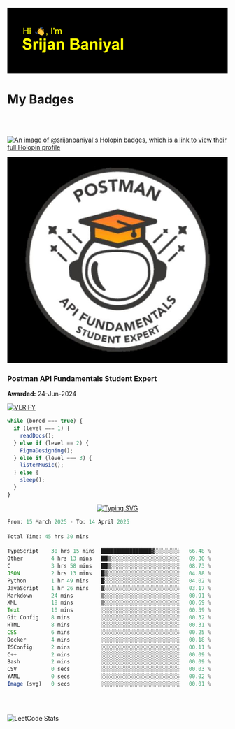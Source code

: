 ![Header](./header.png)

# My Badges

<Br />
<Br />

[![An image of @srijanbaniyal's Holopin badges, which is a link to view their full Holopin profile](https://holopin.me/srijanbaniyal)](https://holopin.io/@srijanbaniyal)

[![Postman API Fundamentals Student Expert](/Postman.jpeg)](https://api.badgr.io/public/assertions/r9BLLy0oTfKJBbkGuDI1zA)

### Postman API Fundamentals Student Expert

**Awarded:** 24-Jun-2024

[![VERIFY](https://img.shields.io/badge/VERIFY-blue)](https://badgecheck.io?url=https%3A%2F%2Fapi.badgr.io%2Fpublic%2Fassertions%2Fr9BLLy0oTfKJBbkGuDI1zA)

```javascript
while (bored === true) {
  if (level === 1) {
    readDocs();
  } else if (level == 2) {
    FigmaDesigning();
  } else if (level === 3) {
    listenMusic();
  } else {
    sleep();
  }
}
```

<p align="center">
  <a href="https://git.io/typing-svg"><img src="https://readme-typing-svg.demolab.com?font=Tilt+Prism&size=30&pause=1000&color=0FF75B&center=true&vCenter=true&width=800&height=80&lines=Time+spent+on+various+Programming+languages" alt="Typing SVG" /></a>
</p>

<!--START_SECTION:waka-->

```TypeScript
From: 15 March 2025 - To: 14 April 2025

Total Time: 45 hrs 30 mins

TypeScript    30 hrs 15 mins  ████████████████▓░░░░░░░░   66.48 %
Other         4 hrs 13 mins   ██▒░░░░░░░░░░░░░░░░░░░░░░   09.30 %
C             3 hrs 58 mins   ██▒░░░░░░░░░░░░░░░░░░░░░░   08.73 %
JSON          2 hrs 13 mins   █▒░░░░░░░░░░░░░░░░░░░░░░░   04.88 %
Python        1 hr 49 mins    █░░░░░░░░░░░░░░░░░░░░░░░░   04.02 %
JavaScript    1 hr 26 mins    ▓░░░░░░░░░░░░░░░░░░░░░░░░   03.17 %
Markdown      24 mins         ▒░░░░░░░░░░░░░░░░░░░░░░░░   00.91 %
XML           18 mins         ▒░░░░░░░░░░░░░░░░░░░░░░░░   00.69 %
Text          10 mins         ░░░░░░░░░░░░░░░░░░░░░░░░░   00.39 %
Git Config    8 mins          ░░░░░░░░░░░░░░░░░░░░░░░░░   00.32 %
HTML          8 mins          ░░░░░░░░░░░░░░░░░░░░░░░░░   00.31 %
CSS           6 mins          ░░░░░░░░░░░░░░░░░░░░░░░░░   00.25 %
Docker        4 mins          ░░░░░░░░░░░░░░░░░░░░░░░░░   00.18 %
TSConfig      2 mins          ░░░░░░░░░░░░░░░░░░░░░░░░░   00.11 %
C++           2 mins          ░░░░░░░░░░░░░░░░░░░░░░░░░   00.09 %
Bash          2 mins          ░░░░░░░░░░░░░░░░░░░░░░░░░   00.09 %
CSV           0 secs          ░░░░░░░░░░░░░░░░░░░░░░░░░   00.03 %
YAML          0 secs          ░░░░░░░░░░░░░░░░░░░░░░░░░   00.02 %
Image (svg)   0 secs          ░░░░░░░░░░░░░░░░░░░░░░░░░   00.01 %
```

<!--END_SECTION:waka-->

<Br />
<Br />

![LeetCode Stats](https://leetcard.jacoblin.cool/Srijan-Baniyal?theme=dark&font=Rasa&ext=contest)
